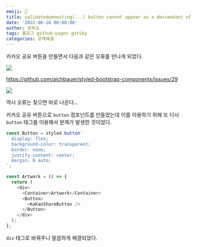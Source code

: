```yaml
---
emoji: 🔮
title: validatedomnesting(...) button cannot appear as a descendant of button 오류 해결
date: '2022-06-26 00:00:00'
author: 정하승
tags: 블로그 github-pages gatsby
categories: 문제해결
---
```


카카오 공유 버튼을 만들면서 다음과 같은 오류를 만나게 되었다.

![](https://velog.velcdn.com/images/gktmd652/post/51b30bd6-c621-41ae-bb3d-3d15c4829ba8/image.png)

https://github.com/aichbauer/styled-bootstrap-components/issues/29

![](https://velog.velcdn.com/images/gktmd652/post/234b1e34-3506-4c2f-8830-9a49b83bff11/image.png)

역시 오류는 찾으면 바로 나온다...

카카오 공유 버튼으로 `button` 컴포넌트를 만들었는데 이를 이용하기 위해 또 다시 `button` 태그를 이용해서 문제가 발생한 것이었다.

```ts
const Button = styled.button`
  display: flex;
  background-color: transparent;
  border: none;
  justify-content: center;
  margin: 0 auto;
`;

const Artwork = () => {
  return (
    <div>
      <Container>Artwork</Container>
      <Button>
        <KaKaoShareButton />
      </Button>
    </div>
  );
};
```

`div` 태그로 바꿔주니 말끔하게 해결되었다.
